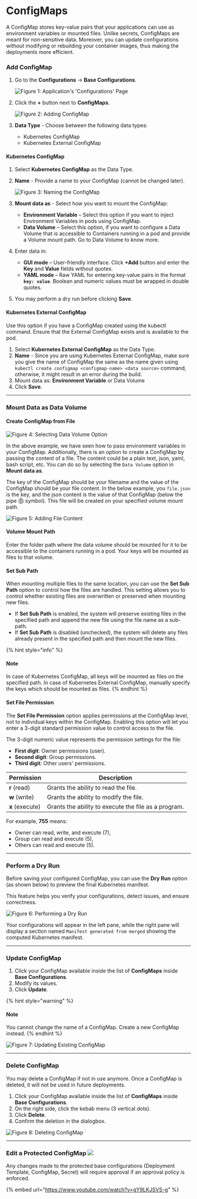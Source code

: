 # ConfigMaps

A ConfigMap stores key-value pairs that your applications can use as environment variables or mounted files. Unlike secrets, ConfigMaps are meant for non-sensitive data. Moreover, you can update configurations without modifying or rebuilding your container images, thus making the deployments more efficient.

### Add ConfigMap

1.  Go to the **Configurations** → **Base Configurations**.

    ![Figure 1: Application's 'Configurations' Page](https://devtron-public-asset.s3.us-east-2.amazonaws.com/images/creating-application/config-maps/appconfig-page.jpg)
2.  Click the **+** button next to **ConfigMaps**.

    ![Figure 2: Adding ConfigMap](https://devtron-public-asset.s3.us-east-2.amazonaws.com/images/creating-application/config-maps/config-map.jpg)
3. **Data Type** - Choose between the following data types:
   * Kubernetes ConfigMap
   * Kubernetes External ConfigMap

#### Kubernetes ConfigMap

1. Select **Kubernetes ConfigMap** as the Data Type.
2.  **Name** - Provide a name to your ConfigMap (cannot be changed later).

    ![Figure 3: Naming the ConfigMap](https://devtron-public-asset.s3.us-east-2.amazonaws.com/images/creating-application/config-maps/created-configmap.gif)
3. **Mount data as** - Select how you want to mount the ConfigMap:
   * **Environment Variable** – Select this option if you want to inject Environment Variables in pods using ConfigMap.
   * **Data Volume** – Select this option, if you want to configure a Data Volume that is accessible to Containers running in a pod and provide a Volume mount path. Go to Data Volume to know more.
4. Enter data in:
   * **GUI mode** – User-friendly interface. Click **+Add** button and enter the **Key** and **Value** fields without quotes.
   * **YAML mode** – Raw YAML for entering key-value pairs in the format **`key: value`**. Boolean and numeric values must be wrapped in double quotes.
5. You may perform a dry run before clicking **Save**.

#### Kubernetes External ConfigMap

Use this option if you have a ConfigMap created using the kubectl command. Ensure that the External ConfigMap exists and is available to the pod.

1. Select **Kubernetes External ConfigMap** as the Data Type.
2. **Name** - Since you are using Kubernetes External ConfigMap, make sure you give the name of ConfigMap the same as the name given using `kubectl create configmap <configmap-name> <data source>` command, otherwise, it might result in an error during the build.
3. Mount data as: **Environment Variable** or Data Volume
4. Click **Save**.

***

### Mount Data as Data Volume

#### Create ConfigMap from File

![Figure 4: Selecting Data Volume Option](https://devtron-public-asset.s3.us-east-2.amazonaws.com/images/creating-application/config-maps/cm-data-volume.jpg)

In the above example, we have seen how to pass environment variables in your ConfigMap. Additionally, there is an option to create a ConfigMap by passing the content of a file. The content could be a plain text, json, yaml, bash script, etc. You can do so by selecting the `Data Volume` option in **Mount data as**.

The key of the ConfigMap should be your filename and the value of the ConfigMap should be your file content. In the below example, you `file.json` is the key, and the json content is the value of that ConfigMap (below the pipe (**|**) symbol). This file will be created on your specified volume mount path.

![Figure 5: Adding File Content](https://devtron-public-asset.s3.us-east-2.amazonaws.com/images/creating-application/config-maps/filecontent-cm.jpg)

#### Volume Mount Path

Enter the folder path where the data volume should be mounted for it to be accessible to the containers running in a pod. Your keys will be mounted as files to that volume.

#### Set Sub Path

When mounting multiple files to the same location, you can use the **Set Sub Path** option to control how the files are handled. This setting allows you to control whether existing files are overwritten or preserved when mounting new files.

* If **Set Sub Path** is enabled, the system will preserve existing files in the specified path and append the new file using the file name as a sub-path.
* If **Set Sub Path** is disabled (unchecked), the system will delete any files already present in the specified path and then mount the new files.

{% hint style="info" %}
#### Note

In case of Kubernetes ConfigMap, all keys will be mounted as files on the specified path. In case of Kubernetes External ConfigMap, manually specify the keys which should be mounted as files.
{% endhint %}

#### Set File Permission

The **Set File Permission** option applies permissions at the ConfigMap level, not to individual keys within the ConfigMap. Enabling this option will let you enter a 3-digit standard permission value to control access to the file.

The 3-digit numeric value represents the permission settings for the file:

* **First digit**: Owner permissions (user).
* **Second digit**: Group permissions.
* **Third digit**: Other users' permissions.

| **Permission**  | **Description**                                      |
| --------------- | ---------------------------------------------------- |
| **r** (read)    | Grants the ability to read the file.                 |
| **w** (write)   | Grants the ability to modify the file.               |
| **x** (execute) | Grants the ability to execute the file as a program. |

For example, **755** means:

* Owner can read, write, and execute (7),
* Group can read and execute (5),
* Others can read and execute (5).

***

### Perform a Dry Run

Before saving your configured ConfigMap, you can use the **Dry Run** option (as shown below) to preview the final Kubernetes manifest.

This feature helps you verify your configurations, detect issues, and ensure correctness.

![Figure 6: Performing a Dry Run](https://devtron-public-asset.s3.us-east-2.amazonaws.com/images/creating-application/config-maps/dry-run-cm.gif)

Your configurations will appear in the left pane, while the right pane will display a section named `Manifest generated from merged` showing the computed Kubernetes manifest.

***

### Update ConfigMap

1. Click your ConfigMap available inside the list of **ConfigMaps** inside **Base Configurations**.
2. Modify its values.
3. Click **Update**.

{% hint style="warning" %}
#### Note

You cannot change the name of a ConfigMap. Create a new ConfigMap instead.
{% endhint %}

![Figure 7: Updating Existing ConfigMap](https://devtron-public-asset.s3.us-east-2.amazonaws.com/images/creating-application/config-maps/update_configmap.jpg)

***

### Delete ConfigMap

You may delete a ConfigMap if not in use anymore. Once a ConfigMap is deleted, it will not be used in future deployments.

1. Click your ConfigMap available inside the list of **ConfigMaps** inside **Base Configurations**.
2. On the right side, click the kebab menu (3 vertical dots).
3. Click **Delete**.
4. Confirm the deletion in the dialogbox.

![Figure 8: Deleting ConfigMap](https://devtron-public-asset.s3.us-east-2.amazonaws.com/images/creating-application/config-maps/delete_configmap.jpg)

***

### Edit a Protected ConfigMap [![](https://devtron-public-asset.s3.us-east-2.amazonaws.com/images/elements/EnterpriseTag.svg)](https://devtron.ai/pricing)

Any changes made to the protected base configurations (Deployment Template, ConfigMap, Secret) will require approval if an approval policy is enforced.

{% embed url="https://www.youtube.com/watch?v=gY9LKJSVS-g" %}
